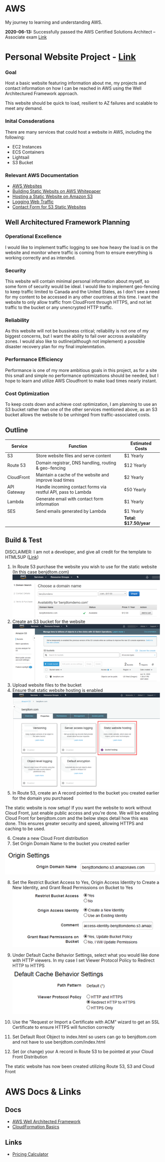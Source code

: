 # AWS
My journey to learning and understanding AWS.

**2020-06-13:** Successfully passed the AWS Certified Solutions Architect – Associate exam  [Link](https://www.youracclaim.com/badges/ad704ac3-49aa-4e13-9fd8-aa95f7cde3ae/linked_in)

# Personal Website Project - [Link](https://benJDtom.com)
### Goal
Host a basic website featuring information about me, my projects and contact information on how I can be reached in AWS using the Well Architectured Framework approach.

This website should be quick to load, resilient to AZ failures and scalable to meet any demand.
### Inital Consderations
There are many services that could host a website in AWS, including the following:
* EC2 Instances
* ECS Containers
* Lightsail
* S3 Bucket

### Relevant AWS Documentation
* [AWS Websites](https://aws.amazon.com/websites/)
* [Building Static Websits on AWS Whitepaper](http://d0.awsstatic.com/whitepapers/Building%20Static%20Websites%20on%20AWS.pdf)
* [Hosting a Static Website on Amazon S3](https://docs.aws.amazon.com/AmazonS3/latest/dev/WebsiteHosting.html)
* [Logging Web Traffic](https://docs.aws.amazon.com/AmazonS3/latest/dev/LoggingWebsiteTraffic.html)
* [Contact Form for S3 Static Websites](https://aws.amazon.com/blogs/architecture/create-dynamic-contact-forms-for-s3-static-websites-using-aws-lambda-amazon-api-gateway-and-amazon-ses/)

## Well Architectured Framework Planning
### Operational Excellence
I would like to implement traffic logging to see how heavy the load is on the website and monitor where traffic is coming from to ensure everything is working correctly and as intended.
### Security
This website will contain minimal personal information about myself, so some form of security would be ideal. I would like to implement geo-fencing to keep traffic limited to Canada and the United States, as I don't see a need for my content to be accessed in any other countries at this time. I want the website to only allow traffic from CloudFront through HTTPS, and not let traffic to the bucket or any unencrypted HTTP traffic.
### Reliability
As this website will not be bussiness critical; reliability is not one of my biggest concerns, but I want the ability to fail over accross availability zones. I would also like to outline(although not implement) a possible disaster recovery plan for my final implenmtation. 
### Performance Efficiency
Performance is one of my more ambitious goals in this project, as for a site this small and simple no performance optimizations should be needed, but I hope to learn and utilize AWS Cloudfront to make load times nearly instant.
### Cost Optimization
To keep costs down and achieve cost optimization, I am planning to use an S3 bucket rather than one of the other services mentioned above, as an S3 bucket allows the website to be unhinged from traffic-associated costs.

## Outline
Service     |Function                                                        |Estimated Costs
------------|----------------------------------------------------------------|-------------
S3          | Store website files and serve content                          |$1 Yearly
Route 53    | Domain registrar, DNS handling, routing & geo-fencing          |$12 Yearly
CloudFront  | Maintain a cache of the website and improve load times         |$2 Yearly
API Gateway | Handle incoming contact forms via restful API, pass to Lambda  |¢50 Yearly
Lambda      | Generate email with contact form information                   |$1 Yearly
SES         | Send emails generated by Lambda                                |$1 Yearly
&nbsp;      | &nbsp;                                                         |**Total: $17.50/year**

## Build & Test

DISCLAIMER: I am not a developer, and give all credit for the template to HTML5UP ([Link](https://html5up.net/read-only))
1. In Route 53 purchase the website you wish to use for the static website (In this case benjdtom.com)
![domain](/images/domain.png)
2. Create an S3 bucket for the website
![bucket](/images/bucket.png)
3. Upload website files to the bucket
4. Ensure that static website hosting is enabled
![hosting](/images/hosting.png)
5. In Route 53, create an A record pointed to the bucket you created earlier for the domain you purchased

The static website is now setup! If you want the website to work without Cloud Front, just enable public access and you're done.
We will be enabling Cloud Front for benjdtom.com and the below steps detail how this was done. This ensures greater security and speed, allowing HTTPS and caching to be used.

6. Create a new Cloud Front distribution
7. Set Origin Domain Name to the bucket you created earlier

![odn](/images/odn.png)

8. Set the Restrict Bucket Access to Yes, Origin Access Identity to Create a New Identity, and Grant Read Permissions on Bucket to Yes
![access](/images/access.png)

9. Under Default Cache Behavior Settings, select what you would like done with HTTP viewers. In my case I set Viewer Protocol Policy to Redirect HTTP to HTTPS
 ![http](/images/http.png)
 
10. Use the "Request or Import a Certificate with ACM" wizard to get an SSL Certificate to ensure HTTPS will function correctly
11. Set Default Root Object to index.html so users can go to benjdtom.com and not have to use benjdtom.com/index.html
12. Set (or change) your A record in Route 53 to be pointed at your Cloud Front Distribution

The static website has now been created utilizing Route 53, S3 and Cloud Front

# AWS Docs & Links
## Docs
* [AWS Well Architected Framework](https://d1.awsstatic.com/whitepapers/architecture/AWS_Well-Architected_Framework.pdf)
* [CloudFormation Basics](https://docs.aws.amazon.com/AWSCloudFormation/latest/UserGuide/gettingstarted.templatebasics.html)

## Links
* [Pricing Calculator](https://calculator.aws/#/)
